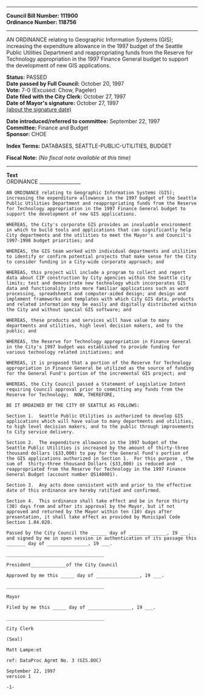 * * * * *  
  
**Council Bill Number: [](#h0)[](#h2)111900**   
**Ordinance Number: 118756**  
  
* * * * *  
  
AN ORDINANCE relating to Geographic Information Systems (GIS); increasing the expenditure allowance in the 1997 budget of the Seattle Public Utilities Department and reappropriating funds from the Reserve for Technology appropriation in the 1997 Finance General budget to support the development of new GIS applications.  
  
**Status:** PASSED   
**Date passed by Full Council:** October 20, 1997   
**Vote:** 7-0 (Excused: Chow, Pageler)   
**Date filed with the City Clerk:** October 27, 1997   
**Date of Mayor's signature:** October 27, 1997   
[(about the signature date)](/~public/approvaldate.htm)   
  
  
**Date introduced/referred to committee:** September 22, 1997   
**Committee:** Finance and Budget   
**Sponsor:** CHOE   
  
**Index Terms:** DATABASES, SEATTLE-PUBLIC-UTILITIES, BUDGET  
  
**Fiscal Note:** *(No fiscal note available at this time)*  
  
* * * * *  
  
**Text**  
    ORDINANCE _________________  
  
    AN ORDINANCE relating to Geographic Information Systems (GIS);  
    increasing the expenditure allowance in the 1997 budget of the Seattle  
    Public Utilities Department and reappropriating funds from the Reserve  
    for Technology appropriation in the 1997 Finance General budget to  
    support the development of new GIS applications.  
  
    WHEREAS, the City's corporate GIS provides an invaluable environment  
    in which to build tools and applications that can significantly help  
    City departments and the utilities to meet the Mayor's and Council's  
    1997-1998 budget priorities; and  
  
    WHEREAS, the GIS team worked with individual departments and utilities  
    to identify or confirm potential projects that make sense for the City  
    to consider funding in a City-wide corporate approach; and  
  
    WHEREAS, this project will include a program to collect and report  
    data about CIP construction by City agencies within the Seattle city  
    limits; test and demonstrate new technology which incorporates GIS  
    data and functionality into more familiar applications such as word  
    processing, spreadsheets and computer-aided design; and design and  
    implement frameworks and templates with which City GIS data, products  
    and related information may be easily and digitally distributed within  
    the City and without special GIS software; and  
  
    WHEREAS, these products and services will have value to many  
    departments and utilities, high level decision makers, and to the  
    public; and  
  
    WHEREAS, the Reserve for Technology appropriation in Finance General  
    in the City's 1997 budget was established to provide funding for  
    various technology related initiatives; and  
  
    WHEREAS, it is proposed that a portion of the Reserve for Technology  
    appropriation in Finance General be utilized as the source of funding  
    for the General Fund's portion of the incremental GIS project; and  
  
    WHEREAS, the City Council passed a Statement of Legislative Intent  
    requiring Council approval prior to committing any funds from the  
    Reserve for Technology;  NOW, THEREFORE,  
  
    BE IT ORDAINED BY THE CITY OF SEATTLE AS FOLLOWS:  
  
    Section 1.  Seattle Public Utilities is authorized to develop GIS  
    applications which will have value to many departments and utilities,  
    to high level decision makers, and to the public through improvements  
    to City service delivery.  
  
    Section 2.  The expenditure allowance in the 1997 budget of the  
    Seattle Public Utilities is increased by the amount of thirty-three  
    thousand dollars ($33,000) to pay for the General Fund's portion of  
    the GIS applications authorized in Section 1.  For this purpose , the  
    sum of  thirty-three thousand Dollars ($33,000) is reduced and  
    reappropriated from the Reserve for Technology in the 1997 Finance  
    General Budget (account number Q5140001).  
  
    Section 3.  Any acts done consistent with and prior to the effective  
    date of this ordinance are hereby ratified and confirmed.  
  
    Section 4.  This ordinance shall take effect and be in force thirty  
    (30) days from and after its approval by the Mayor, but if not  
    approved and returned by the Mayor within ten (10) days after  
    presentation, it shall take effect as provided by Municipal Code  
    Section 1.04.020.  
  
    Passed by the City Council the ______ day of ______________, 19 ___,  
    and signed by me in open session in authentication of its passage this  
    _______ day of _______________, 19 ___.  
  
    ____________________________________  
  
    President_____________of the City Council  
  
    Approved by me this _____ day of ________________, 19 ___.  
  
    ____________________________________  
  
    Mayor  
  
    Filed by me this _____ day of ________________, 19 ___.  
  
    ____________________________________  
  
    City Clerk  
  
    (Seal)  
  
    Matt Lampe:et  
  
    ref: DataProc Agrmt No. 3 (GIS.DOC)  
  
    September 22, 1997  
    version 1  
  
    -1-  
